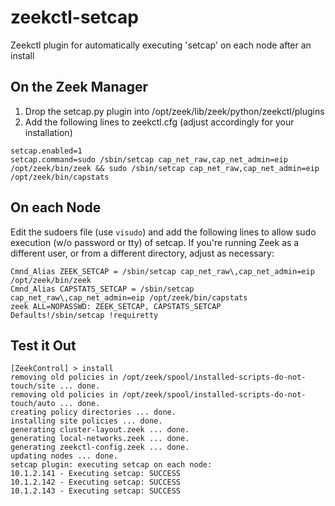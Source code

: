 # zeekctl-setcap
Zeekctl plugin for automatically executing 'setcap' on each node after an install

## On the Zeek Manager
1. Drop the setcap.py plugin into /opt/zeek/lib/zeek/python/zeekctl/plugins
2. Add the following lines to zeekctl.cfg (adjust accordingly for your installation)
```
setcap.enabled=1
setcap.command=sudo /sbin/setcap cap_net_raw,cap_net_admin=eip /opt/zeek/bin/zeek && sudo /sbin/setcap cap_net_raw,cap_net_admin=eip /opt/zeek/bin/capstats
```
## On each Node
Edit the sudoers file (use `visudo`) and add the following lines to allow sudo execution (w/o password or tty) of setcap. If you're running Zeek as a different user, or from a different directory, adjust as necessary:

```
Cmnd_Alias ZEEK_SETCAP = /sbin/setcap cap_net_raw\,cap_net_admin=eip /opt/zeek/bin/zeek
Cmnd_Alias CAPSTATS_SETCAP = /sbin/setcap cap_net_raw\,cap_net_admin=eip /opt/zeek/bin/capstats
zeek ALL=NOPASSWD: ZEEK_SETCAP, CAPSTATS_SETCAP
Defaults!/sbin/setcap !requiretty
```

## Test it Out
    [ZeekControl] > install
    removing old policies in /opt/zeek/spool/installed-scripts-do-not-touch/site ... done.
    removing old policies in /opt/zeek/spool/installed-scripts-do-not-touch/auto ... done.
    creating policy directories ... done.
    installing site policies ... done.
    generating cluster-layout.zeek ... done.
    generating local-networks.zeek ... done.
    generating zeekctl-config.zeek ... done.
    updating nodes ... done.
    setcap plugin: executing setcap on each node:
    10.1.2.141 - Executing setcap: SUCCESS
    10.1.2.142 - Executing setcap: SUCCESS
    10.1.2.143 - Executing setcap: SUCCESS
    
